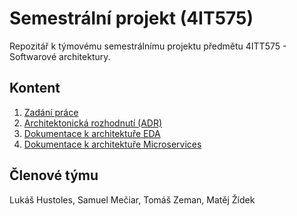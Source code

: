 # Semestrální projekt (4IT575)

Repozitář k týmovému semestrálnímu projektu předmětu 4ITT575 - Softwarové architektury.

## Kontent
1.  [Zadání práce](https://github.com/tomceman1313/4IT575-semestralka/blob/main/ASSIGNMENT.md "Zadání práce")
1.  [Architektonická rozhodnutí (ADR)](https://github.com/tomceman1313/4IT575-semestralka/tree/main/ADR "Architektonická rozhodnutí (ADR)")
1.  [Dokumentace k architektuře EDA](https://github.com/tomceman1313/4IT575-semestralka/tree/main/EDA "Dokumentace k architektuře EDA")
1.  [Dokumentace k architektuře Microservices](https://github.com/tomceman1313/4IT575-semestralka/tree/main/microservices "Dokumentace k architektuře Microservices")

## Členové týmu
Lukáš Hustoles, Samuel Mečiar, Tomáš Zeman, Matěj Žídek

